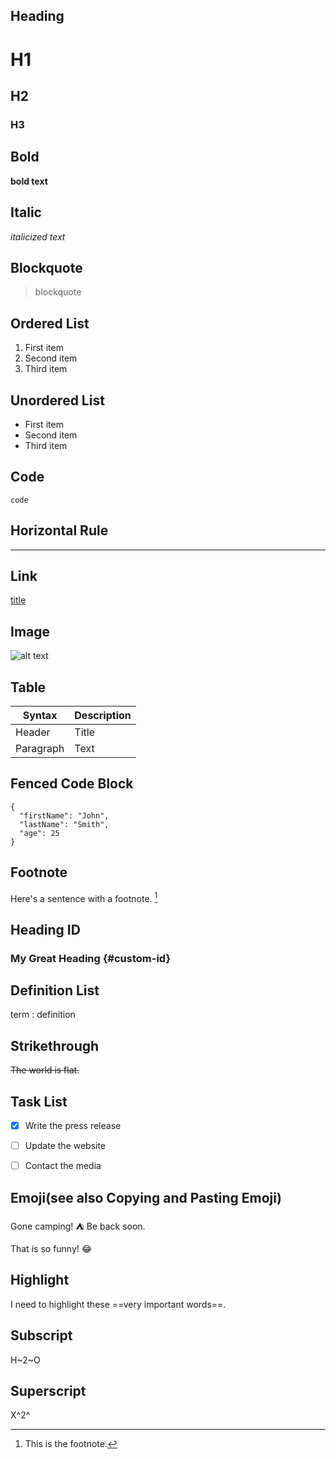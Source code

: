 
## Heading

# H1
## H2
### H3


## Bold

**bold text**


## Italic

*italicized text*


## Blockquote

> blockquote


## Ordered List

1. First item
2. Second item
3. Third item


## Unordered List

- First item
- Second item
- Third item


## Code

`code`


## Horizontal Rule

---


## Link

[title](https://www.example.com)


## Image

![alt text](image.jpg)


## Table

| Syntax | Description |
| ----------- | ----------- |
| Header | Title |
| Paragraph | Text |


## Fenced Code Block

```
{
  "firstName": "John",
  "lastName": "Smith",
  "age": 25
}
```


## Footnote

Here's a sentence with a footnote. [^1]

[^1]: This is the footnote.


## Heading ID

### My Great Heading {#custom-id}


## Definition List

term
: definition


## Strikethrough

~~The world is flat.~~


## Task List

- [x] Write the press release
- [ ] Update the website
- [ ] Contact the media


## Emoji(see also Copying and Pasting Emoji)

Gone camping! :tent: Be back soon.

That is so funny! :joy:


## Highlight

I need to highlight these ==very important words==.


## Subscript

H~2~O


## Superscript

X^2^
